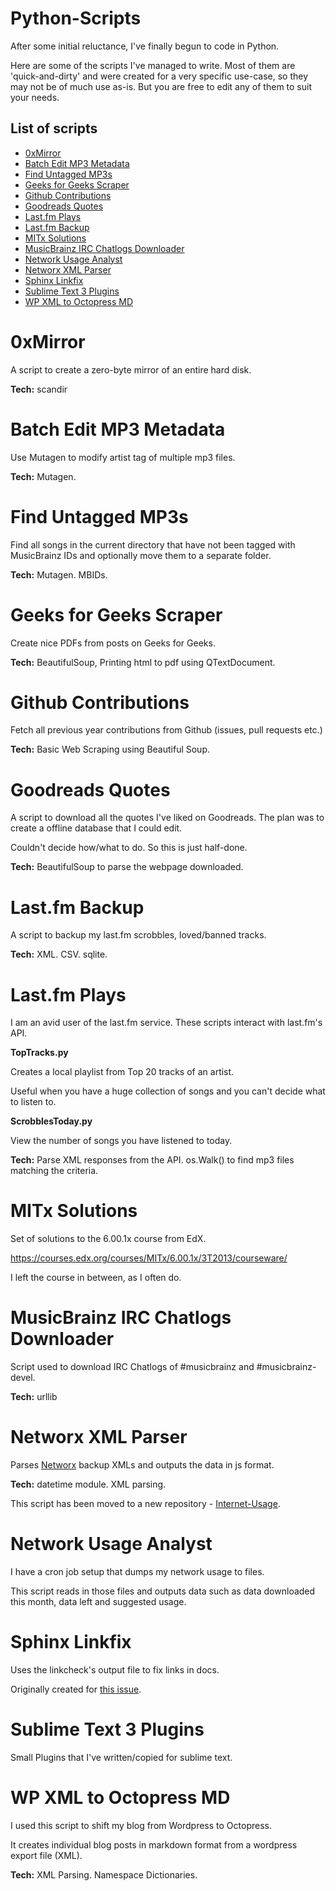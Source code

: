 # Python-Scripts

After some initial reluctance, I've finally begun to code in Python.

Here are some of the scripts I've managed to write. Most of them are 'quick-and-dirty' and were created for a very specific use-case, so they may not be of much use as-is. But you are free to edit any of them to suit your needs.

## List of scripts

* [0xMirror](#mirror)
* [Batch Edit MP3 Metadata](#meta)
* [Find Untagged MP3s](#untagged)
* [Geeks for Geeks Scraper](#g4g)
* [Github Contributions](#github)
* [Goodreads Quotes](#gr)
* [Last.fm Plays](#lfm-plays)
* [Last.fm Backup](#lfm-backup)
* [MITx Solutions](#mitx)
* [MusicBrainz IRC Chatlogs Downloader](#irc)
* [Network Usage Analyst](#netuse)
* [Networx XML Parser](#networx)
* [Sphinx Linkfix](#linkfix)
* [Sublime Text 3 Plugins](#sublime)
* [WP XML to Octopress MD](#wp)

# <a name="mirror"></a>0xMirror

A script to create a zero-byte mirror of an entire hard disk.

**Tech:** scandir

# <a name="meta"></a>Batch Edit MP3 Metadata

Use Mutagen to modify artist tag of multiple mp3 files.

**Tech:** Mutagen.

# <a name="untagged"></a>Find Untagged MP3s

Find all songs in the current directory that have not been tagged with MusicBrainz IDs and optionally move them to a separate folder.

**Tech:** Mutagen. MBIDs.

# <a name="gr"></a>Geeks for Geeks Scraper

Create nice PDFs from posts on Geeks for Geeks.

**Tech:** BeautifulSoup, Printing html to pdf using QTextDocument.

# <a name="github"></a>Github Contributions

Fetch all previous year contributions from Github (issues, pull requests etc.)

**Tech:** Basic Web Scraping using Beautiful Soup.

# <a name="gr"></a>Goodreads Quotes

A script to download all the quotes I've liked on Goodreads. The plan was to create a offline database that I could edit.

Couldn't decide how/what to do. So this is just half-done.

**Tech:** BeautifulSoup to parse the webpage downloaded.

# <a name="lfm-backup"></a>Last.fm Backup

A script to backup my last.fm scrobbles, loved/banned tracks.

**Tech:** XML. CSV. sqlite.

# <a name="lfm-plays"></a>Last.fm Plays

I am an avid user of the last.fm service. These scripts interact with last.fm's API.

**TopTracks.py**

Creates a local playlist from Top 20 tracks of an artist. 

Useful when you have a huge collection of songs and you can't decide what to listen to.

**ScrobblesToday.py**

View the number of songs you have listened to today.

**Tech:** Parse XML responses from the API. os.Walk() to find mp3 files matching the criteria.

# <a name="mitx"></a>MITx Solutions

Set of solutions to the 6.00.1x course from EdX.

https://courses.edx.org/courses/MITx/6.00.1x/3T2013/courseware/

I left the course in between, as I often do.

# <a name="irc"></a>MusicBrainz IRC Chatlogs Downloader

Script used to download IRC Chatlogs of #musicbrainz and #musicbrainz-devel.

**Tech:** urllib

# <a name="networx"></a>Networx XML Parser

Parses [Networx](http://www.softperfect.com/products/networx) backup XMLs and outputs the data in js format. 

**Tech:** datetime module. XML parsing.

This script has been moved to a new repository - [Internet-Usage](http://github.com/dufferzafar/internet-usage).

# <a name="netuse"></a>Network Usage Analyst

I have a cron job setup that dumps my network usage to files. 

This script reads in those files and outputs data such as data downloaded this month, data left and suggested usage.

# <a name="linkfix"></a>Sphinx Linkfix

Uses the linkcheck's output file to fix links in docs.

Originally created for [this issue](https://github.com/scrapy/scrapy/issues/606).

# <a name="sublime"></a>Sublime Text 3 Plugins

Small Plugins that I've written/copied for sublime text.

# <a name="wp"></a>WP XML to Octopress MD

I used this script to shift my blog from Wordpress to Octopress.

It creates individual blog posts in markdown format from a wordpress export file (XML).

**Tech:** XML Parsing. Namespace Dictionaries.

